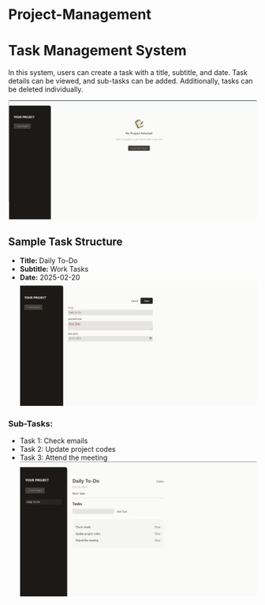 ﻿# Project-Management

# Task Management System

In this system, users can create a task with a title, subtitle, and date. Task details can be viewed, and sub-tasks can be added. Additionally, tasks can be deleted individually.

![Task List Screenshot](/src/assets/taskList.png)

## Sample Task Structure

- **Title:** Daily To-Do
- **Subtitle:** Work Tasks
- **Date:** 2025-02-20
  ![Sample Task Screenshot](/src/assets/sampleTask.png)

### Sub-Tasks:

- Task 1: Check emails
- Task 2: Update project codes
- Task 3: Attend the meeting
  ![Sub-Tasks List Screenshot](/src/assets/subTasks.png)
